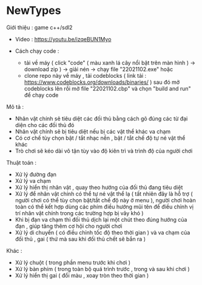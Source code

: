 # NewTypes
Giới thiệu : game c++/sdl2

- Video : https://youtu.be/izqeBUN1Myo 

- Cách chạy code : 
  + tải về máy ( click "code" ( màu xanh lá cây nổi bật trên màn hình ) -> download zip ) -> giải nén -> chạy file "22021102.exe" hoặc
  + clone repo này về máy , tải codeblocks ( link tải : https://www.codeblocks.org/downloads/binaries/ ) sau đó mở codeblocks lên rồi mở file "22021102.cbp" và chọn "build and run" để chạy code

Mô tả :

- Nhân vật chính sẽ tiêu diệt các đối thủ bằng cách gõ đúng các từ đại diện cho các đối thủ đó 
- Nhân vật chính sẽ bị tiêu diệt nếu bị các vật thể khác va chạm
- Có cơ chế tùy chọn bật / tắt nhạc nền , bật / tắt chế độ tự né vật thể khác
- Trò chơi sẽ kéo dài vô tận tùy vào độ kiên trì và trình độ của người chơi

Thuật toán :

- Xử lý đường đạn
- Xử lý va chạm
- Xử lý hiển thị nhân vật , quay theo hướng của đối thủ đang tiêu diệt
- Xử lý để nhân vật chính có thể tự né vật thể lạ ( tất nhiên đây là hỗ trợ ( người chơi có thể tùy chọn bật/tắt chế độ này ở menu ), người chơi hoàn toàn có thể kết hợp dùng các phím điều hướng mũi tên để điều chỉnh vị trí nhân vật chính trong các trường hợp bị vây khó )
- Khi bị đạn va chạm thì đối thủ dịch lại một chút theo đúng hướng của đạn , giúp tăng thêm cơ hội cho người chơi
- Xử lý di chuyển ( có điều chỉnh tốc độ theo thời gian ) và va chạm của đối thủ , gai ( thứ mà sau khi đối thủ chết sẽ bắn ra )

Khác :

- Xử lý chuột ( trong phần menu trước khi chơi )
- Xử lý bàn phím ( trong toàn bộ quá trình trước , trong và sau khi chơi )
- Xử lý hiển thị gai ( đổi màu , xoay tròn theo thời gian )
